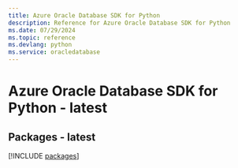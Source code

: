 ```yaml
---
title: Azure Oracle Database SDK for Python
description: Reference for Azure Oracle Database SDK for Python
ms.date: 07/29/2024
ms.topic: reference
ms.devlang: python
ms.service: oracledatabase
---
```

# Azure Oracle Database SDK for Python - latest
## Packages - latest
[!INCLUDE [packages](oracle-database-index.md)]